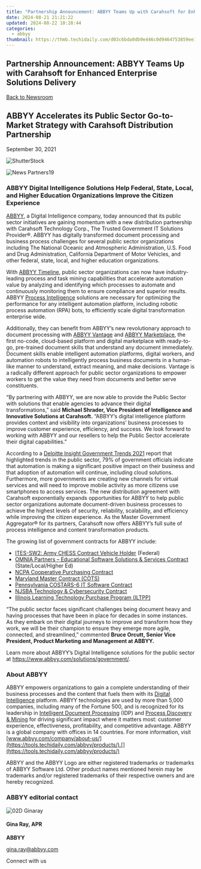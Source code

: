 ```yaml
---
title: "Partnership Announcement: ABBYY Teams Up with Carahsoft for Enhanced Enterprise Solutions Delivery"
date: 2024-08-21 21:21:22
updated: 2024-08-22 10:28:44
categories:
  - abbyy
thumbnail: https://thmb.techidaily.com/d03c6bda0db9e446c0d9464753859ee1c2f12f38d94da77b1f5b8b2204a1d875.jpg
---
```


## Partnership Announcement: ABBYY Teams Up with Carahsoft for Enhanced Enterprise Solutions Delivery

[Back to Newsroom](https://tools.techidaily.com/abbyy/products/)

## ABBYY Accelerates its Public Sector Go-to-Market Strategy with Carahsoft Distribution Partnership

September 30, 2021

![ShutterStock](https://content.abbyy.com/-/media/project/abbyy/abbyy/branchtemplates/shutterstock_1272462163_1296-x-729.jpg?h=729&iar=0&w=1296)

![News Partners19](https://static4.abbyy.com/abbyycommedia/33833/news-partners19.jpg) 

### ABBYY Digital Intelligence Solutions Help Federal, State, Local, and Higher Education Organizations Improve the Citizen Experience

[ABBYY](https://tools.techidaily.com/abbyy/products/), a Digital Intelligence company, today announced that its public sector initiatives are gaining momentum with a new distribution partnership with Carahsoft Technology Corp., The Trusted Government IT Solutions Provider®. ABBYY has digitally transformed document processing and business process challenges for several public sector organizations including The National Oceanic and Atmospheric Administration, U.S. Food and Drug Administration, California Department of Motor Vehicles, and other federal, state, local, and higher education organizations.

With [ABBYY Timeline](https://tools.techidaily.com/abbyy/products/), public sector organizations can now have industry-leading process and task mining capabilities that accelerate automation value by analyzing and identifying which processes to automate and continuously monitoring them to ensure compliance and superior results. ABBYY [Process Intelligence](https://tools.techidaily.com/abbyy/products/) solutions are necessary for optimizing the performance for any intelligent automation platform, including robotic process automation (RPA) bots, to efficiently scale digital transformation enterprise wide.

Additionally, they can benefit from ABBYY’s new revolutionary approach to document processing with [ABBYY Vantage](https://tools.techidaily.com/abbyy/products/) and [ABBYY Marketplace](https://tools.techidaily.com/abbyy/products/), the first no-code, cloud-based platform and digital marketplace with ready-to-go, pre-trained document skills that understand any document immediately. Document skills enable intelligent automation platforms, digital workers, and automation robots to intelligently process business documents in a human-like manner to understand, extract meaning, and make decisions. Vantage is a radically different approach for public sector organizations to empower workers to get the value they need from documents and better serve constituents.

“By partnering with ABBYY, we are now able to provide the Public Sector with solutions that enable agencies to advance their digital transformations,” said **Michael Shrader, Vice President of Intelligence and Innovative Solutions at Carahsoft.** “ABBYY’s digital intelligence platform provides context and visibility into organizations’ business processes to improve customer experience, efficiency, and success. We look forward to working with ABBYY and our resellers to help the Public Sector accelerate their digital capabilities.”

According to a [Deloitte Insight Government Trends 2021](https://www2.deloitte.com/us/en/insights/industry/public-sector/government-trends.html?icid=learn%5Fmore%5Fcontent%5Fclick) report that highlighted trends in the public sector, 79% of government officials indicate that automation is making a significant positive impact on their business and that adoption of automation will continue, including cloud solutions. Furthermore, more governments are creating new channels for virtual services and will need to improve mobile activity as more citizens use smartphones to access services. The new distribution agreement with Carahsoft exponentially expands opportunities for ABBYY to help public sector organizations automate document-driven business processes to achieve the highest levels of security, reliability, scalability, and efficiency while improving the citizen experience. As the Master Government Aggregator® for its partners, Carahsoft now offers ABBYY’s full suite of process intelligence and content transformation products.

The growing list of government contracts for ABBYY include:

* [ITES-SW2: Army CHESS Contract Vehicle Holder](https://www.carahsoft.com/buy/federal-contracts/ites-sw2#contract-information) (Federal)
* [OMNIA Partners – Educational Software Solutions & Services Contract](https://www.carahsoft.com/buy/slg-contracts/all-states/omnia-partners-edu) (State/Local/Higher Ed)
* [NCPA Cooperative Purchasing Contract](https://www.carahsoft.com/buy/slg-contracts/all-states/ncpa)
* [Maryland Master Contract (COTS)](https://www.carahsoft.com/buy/slg-contracts/maryland-state-contracts/md)
* [Pennsylvania COSTARS-6 IT Software Contract](https://www.carahsoft.com/buy/slg-contracts/pennsylvania-state-contracts/pennsylvania-costars-6-it-software-contract)
* [NJSBA Technology & Cybersecurity Contract](https://www.carahsoft.com/buy/education-contracts/njsba-contract)
* [Illinois Learning Technology Purchase Program (ILTPP)](https://www.carahsoft.com/buy/slg-contracts/illinois-state-contracts/iltpp)

“The public sector faces significant challenges being document heavy and having processes that have been in place for decades in some instances. As they embark on their digital journeys to improve and transform how they work, we will be their champion to ensure they emerge more agile, connected, and streamlined,” commented **Bruce Orcutt, Senior Vice President, Product Marketing and Management at ABBYY.**

Learn more about ABBYY’s Digital Intelligence solutions for the public sector at <https://www.abbyy.com/solutions/government/>.

### About ABBYY

ABBYY empowers organizations to gain a complete understanding of their business processes and the content that fuels them with its [Digital Intelligence](https://tools.techidaily.com/abbyy/products/) platform. ABBYY technologies are used by more than 5,000 companies, including many of the Fortune 500, and is recognized for its leadership in [Intelligent Document Processing](https://tools.techidaily.com/abbyy/products/) (IDP) and [Process Discovery & Mining](https://tools.techidaily.com/abbyy/products/) for driving significant impact where it matters most: customer experience, effectiveness, profitability, and competitive advantage. ABBYY is a global company with offices in 14 countries. For more information, visit [www.abbyy.com/company/about-us/](https://tools.techidaily.com/abbyy/products/).[](https://tools.techidaily.com/abbyy/products/)

ABBYY and the ABBYY Logo are either registered trademarks or trademarks of ABBYY Software Ltd. Other product names mentioned herein may be trademarks and/or registered trademarks of their respective owners and are hereby recognized.

### ABBYY editorial contact

![02D Ginaray](https://static2.abbyy.com/abbyycommedia/23662/02d-ginaray.png)

#### Gina Ray, APR

**ABBYY**

[gina.ray@abbyy.com](https://tools.techidaily.com/abbyy/products/)

  
Connect with us

<ins class="adsbygoogle"
     style="display:block"
     data-ad-format="autorelaxed"
     data-ad-client="ca-pub-7571918770474297"
     data-ad-slot="1223367746"></ins>



<ins class="adsbygoogle"
     style="display:block"
     data-ad-client="ca-pub-7571918770474297"
     data-ad-slot="8358498916"
     data-ad-format="auto"
     data-full-width-responsive="true"></ins>
